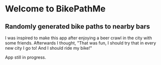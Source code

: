 # Welcome to BikePathMe

## Randomly generated bike paths to nearby bars

I was inspired to make this app after enjoying a beer crawl in the city with some friends.
Afterwards I thought, "That was fun, I should try that in every new city I go to! And I should ride my bike!"

App still in progress. 
